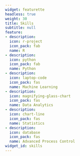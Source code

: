 ```yaml
---
widget: featurette
headless: true
weight: 30
title: Skills
subtitle: null
feature:
- description: 
  icon: r-project
  icon_pack: fab
  name: R
- description: 
  icon: python 
  icon_pack: fab
  name: Python
- description:
  icon: laptop-code
  icon_pack: fas
  name: Machine Learning
- description:
  icon: magnifying-glass-chart
  icon_pack: fas
  name: Data Analytics
- description:
  icon: chart-line
  icon_pack: fas
  name: Statistics
- description:
  icon: database
  icon_pack: fas
  name: Advanced Process Control
widget_id: skills
---
```

